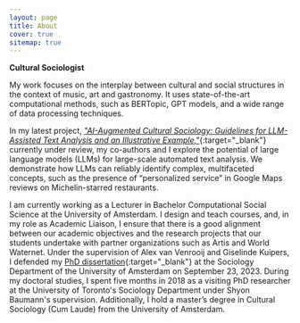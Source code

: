 ```yaml
---
layout: page
title: About
cover: true
sitemap: true
---
```


**Cultural Sociologist**

My work focuses on the interplay between cultural and social structures in the context of music, art and gastronomy. It uses state-of-the-art computational methods, such as BERTopic, GPT models, and a wide range of data processing techniques. 

In my latest project, [_"AI-Augmented Cultural Sociology: Guidelines for LLM-Assisted Text Analysis and an Illustrative Example,"_](https://doi.org/10.31235/osf.io/tx8jn){:target="_blank"} currently under review, my co-authors and I explore the potential of large language models (LLMs) for large-scale automated text analysis. We demonstrate how LLMs can reliably identify complex, multifaceted concepts, such as the presence of “personalized service” in Google Maps reviews on Michelin-starred restaurants.

I am currently working as a Lecturer in Bachelor Computational Social Science at the University of Amsterdam. I design and teach courses, and, in my role as Academic Liaison, I ensure that there is a good alignment between our academic objectives and the research projects that our students undertake with partner organizations such as Artis and World Waternet. Under the supervision of Alex van Venrooij and Giselinde Kuipers, I defended my [PhD dissertation](https://drive.google.com/file/d/1ph_yEA5k21t3Jn2L4O9ENkx5xq1wVI7Q/view?usp=sharing){:target="_blank"} at the Sociology Department of the University of Amsterdam on September 23, 2023. During my doctoral studies, I spent five months in 2018 as a visiting PhD researcher at the University of Toronto's Sociology Department under Shyon Baumann's supervision. Additionally, I hold a master’s degree in Cultural Sociology (Cum Laude) from the University of Amsterdam.




